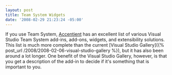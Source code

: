 ```yaml
---
layout: post
title: Team System Widgets
date: '2008-02-29 21:23:24 -05:00'
---
```


If you use Team System, [Accentient](http://widgets.accentient.com/default.aspx) has an excellent list of various Visual Studio Team System add-ins, add-ons, widgets, and extensibility solutions. This list is much more complete than the current [Visual Studio Gallery]({% post_url /2008/2008-02-06-visual-studio-gallery %}), but it has also been around a lot longer. One benefit of the Visual Studio Gallery, however, is that you get a description of the add-in to decide if it's something that is important to you.
